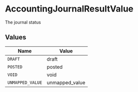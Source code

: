 # AccountingJournalResultValue

The journal status


## Values

| Name             | Value            |
| ---------------- | ---------------- |
| `DRAFT`          | draft            |
| `POSTED`         | posted           |
| `VOID`           | void             |
| `UNMAPPED_VALUE` | unmapped_value   |
